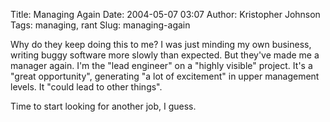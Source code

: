 Title: Managing Again
Date: 2004-05-07 03:07
Author: Kristopher Johnson
Tags: managing, rant
Slug: managing-again

Why do they keep doing this to me? I was just minding my own business,
writing buggy software more slowly than expected. But they've made me a
manager again. I'm the "lead engineer" on a "highly visible" project.
It's a "great opportunity", generating "a lot of excitement" in upper
management levels. It "could lead to other things".

Time to start looking for another job, I guess.

